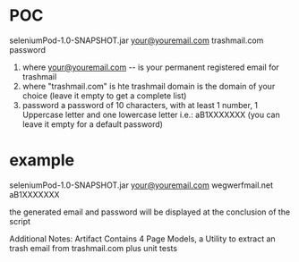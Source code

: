 # POC

seleniumPod-1.0-SNAPSHOT.jar your@youremail.com trashmail.com password

1) where your@youremail.com  -- is your permanent registered email for trashmail
2) where "trashmail.com"  is hte trashmail domain is the domain of your choice
(leave it empty to get a complete list)
3) password a password of 10 characters, with at least  1 number, 1 Uppercase letter and one lowercase letter
i.e.: aB1XXXXXXX  (you can leave it empty for a default password)

# example
seleniumPod-1.0-SNAPSHOT.jar your@youremail.com wegwerfmail.net aB1XXXXXXX

the generated email and password will be displayed at the conclusion of the script


Additional Notes:
Artifact Contains 4 Page Models, a Utility to extract an trash email from trashmail.com
plus unit tests
